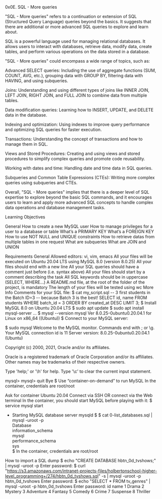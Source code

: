 0x0E. SQL - More queries

"SQL - More queries" refers to a continuation or extension of SQL (Structured Query Language) queries beyond the basics. It suggests that there are additional or more advanced SQL queries to explore and learn about.

SQL is a powerful language used for managing relational databases. It allows users to interact with databases, retrieve data, modify data, create tables, and perform various operations on the data stored in a database.

"SQL - More queries" could encompass a wide range of topics, such as:

Advanced SELECT queries: Including the use of aggregate functions (SUM, COUNT, AVG, etc.), grouping data with GROUP BY, filtering data with HAVING, and using subqueries.

Joins: Understanding and using different types of joins like INNER JOIN, LEFT JOIN, RIGHT JOIN, and FULL JOIN to combine data from multiple tables.

Data modification queries: Learning how to INSERT, UPDATE, and DELETE data in the database.

Indexing and optimization: Using indexes to improve query performance and optimizing SQL queries for faster execution.

Transactions: Understanding the concept of transactions and how to manage them in SQL.

Views and Stored Procedures: Creating and using views and stored procedures to simplify complex queries and promote code reusability.

Working with dates and time: Handling date and time data in SQL queries.

Subqueries and Common Table Expressions (CTEs): Writing more complex queries using subqueries and CTEs.

Overall, "SQL - More queries" implies that there is a deeper level of SQL expertise to explore beyond the basic SQL commands, and it encourages users to learn and apply more advanced SQL concepts to handle complex data operations and database management tasks.


Learning Objectives

General
How to create a new MySQL user
How to manage privileges for a user to a database or table
What’s a PRIMARY KEY
What’s a FOREIGN KEY
How to use NOT NULL and UNIQUE constraints
How to retrieve datas from multiple tables in one request
What are subqueries
What are JOIN and UNION

Requirements
General
Allowed editors: vi, vim, emacs
All your files will be executed on Ubuntu 20.04 LTS using MySQL 8.0 (version 8.0.25)
All your files should end with a new line
All your SQL queries should have a comment just before (i.e. syntax above)
All your files should start by a comment describing the task
All SQL keywords should be in uppercase (SELECT, WHERE…)
A README.md file, at the root of the folder of the project, is mandatory
The length of your files will be tested using wc
More Info
Comments for your SQL file:
$ cat my_script.sql
-- 3 first students in the Batch ID=3
-- because Batch 3 is the best!
SELECT id, name FROM students WHERE batch_id = 3 ORDER BY created_at DESC LIMIT 3;
$
Install MySQL 8.0 on Ubuntu 20.04 LTS
$ sudo apt update
$ sudo apt install mysql-server
...
$ mysql --version
mysql  Ver 8.0.25-0ubuntu0.20.04.1 for Linux on x86_64 ((Ubuntu))
$
Connect to your MySQL server:

$ sudo mysql
Welcome to the MySQL monitor.  Commands end with ; or \g.
Your MySQL connection id is 11
Server version: 8.0.25-0ubuntu0.20.04.1 (Ubuntu)

Copyright (c) 2000, 2021, Oracle and/or its affiliates.

Oracle is a registered trademark of Oracle Corporation and/or its
affiliates. Other names may be trademarks of their respective
owners.

Type 'help;' or '\h' for help. Type '\c' to clear the current input statement.

mysql>
mysql> quit
Bye
$
Use “container-on-demand” to run MySQL
In the container, credentials are root/root

Ask for container Ubuntu 20.04
Connect via SSH
OR connect via the Web terminal
In the container, you should start MySQL before playing with it:
$ service mysql start                                                   
 * Starting MySQL database server mysqld 
$
$ cat 0-list_databases.sql | mysql -uroot -p                               
Database                                                                                   
information_schema                                                                         
mysql                                                                                      
performance_schema                                                                         
sys                      
$
In the container, credentials are root/root

How to import a SQL dump
$ echo "CREATE DATABASE hbtn_0d_tvshows;" | mysql -uroot -p
Enter password: 
$ curl "https://s3.amazonaws.com/intranet-projects-files/holbertonschool-higher-level_programming+/274/hbtn_0d_tvshows.sql" -s | mysql -uroot -p hbtn_0d_tvshows
Enter password: 
$ echo "SELECT * FROM tv_genres" | mysql -uroot -p hbtn_0d_tvshows
Enter password: 
id  name
1   Drama
2   Mystery
3   Adventure
4   Fantasy
5   Comedy
6   Crime
7   Suspense
8   Thriller

